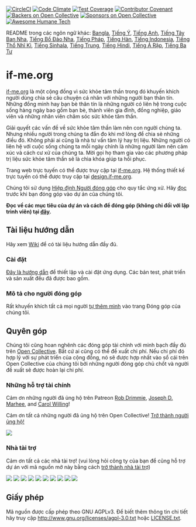 [![CircleCI](https://circleci.com/gh/ifmeorg/ifme/tree/main.svg?style=svg)](https://circleci.com/gh/ifmeorg/ifme/tree/main)
[![Code Climate](https://codeclimate.com/github/ifmeorg/ifme/badges/gpa.svg)](https://codeclimate.com/github/ifmeorg/ifme)
[![Test Coverage](https://api.codeclimate.com/v1/badges/f9444a4d4116720518fe/test_coverage)](https://codeclimate.com/github/ifmeorg/ifme/test_coverage)
[![Contributor Covenant](https://img.shields.io/badge/Contributor%20Covenant-v2.1%20adopted-ff69b4.svg)](code_of_conduct.md)
[![Backers on Open Collective](https://opencollective.com/ifme/backers/badge.svg)](#backers)
[![Sponsors on Open Collective](https://opencollective.com/ifme/sponsors/badge.svg)](#sponsors)
[![Awesome Humane Tech](https://raw.githubusercontent.com/humanetech-community/awesome-humane-tech/main/humane-tech-badge.svg?sanitize=true)](https://github.com/humanetech-community/awesome-humane-tech)

README trong các ngôn ngữ khác: [Bangla](https://github.com/ifmeorg/ifme/blob/main/README-BN.md), [Tiếng Ý](https://github.com/ifmeorg/ifme/blob/main/README-IT.md), [Tiếng Anh](https://github.com/ifmeorg/ifme/blob/main/README.md), [Tiếng Tây Ban Nha](https://github.com/ifmeorg/ifme/blob/main/README-ES.md), [Tiếng Bồ Đào Nha](https://github.com/ifmeorg/ifme/blob/main/README-PT.md), [Tiếng Pháp](https://github.com/ifmeorg/ifme/blob/main/README-FR.md), [Tiếng Hàn](https://github.com/ifmeorg/ifme/blob/main/README-KO.md), [Tiếng Indonesia](https://github.com/ifmeorg/ifme/blob/main/README-ID.md), [Tiếng Thổ Nhĩ Kì](https://github.com/ifmeorg/ifme/blob/main/README-TR.md), [Tiếng Sinhala](https://github.com/ifmeorg/ifme/blob/main/README-LK.md), [Tiếng Trung](https://github.com/ifmeorg/ifme/blob/main/README-CN.md),
[Tiếng Hindi](https://github.com/ifmeorg/ifme/blob/main/README-HI.md), [Tiếng Ả Rập](https://github.com/ifmeorg/ifme/blob/main/README-AR.md), [Tiếng Ba Tư](https://github.com/ifmeorg/ifme/blob/main/README-FA.md)

# if-me.org

[if-me.org](https://www.if-me.org/) là một cộng đồng vì sức khỏe tâm thần
trong đó khuyến khích người dùng chia sẻ câu chuyện cá nhân với những người bạn thân tín.
Những đồng minh hay bạn bè thân tín là những người có liên hệ trong cuộc sống hàng ngày bao gồm bạn bè, thành viên gia đình, đồng nghiệp, giáo viên và những nhân viên chăm sóc sức khỏe tâm thần.

Giải quyết các vấn đề về sức khỏe tâm thần làm nên con người chúng ta. Nhưng nhiều người trong chúng ta đắn đo khi mở lòng để chia sẻ những điều đó. Không phải ai cũng là nhà tư vấn tâm lý hay trị liệu. Những người có liên hệ với cuộc sống chúng ta mỗi ngày chính là những người làm nên cảm xúc và cách cư xử của chúng ta. Mời gọi họ tham gia vào các phương pháp trị liệu sức khỏe tâm thần sẽ là chìa khóa giúp ta hồi phục.

Trang web trực tuyến có thể được truy cập tại [if-me.org](https://www.if-me.org/). Hệ thống thiết kế trực tuyến có thể được truy cập tại [design.if-me.org](http://design.if-me.org/).

Chúng tôi sử dụng [Hiệp định Người đóng góp](http://contributor-covenant.org) cho quy tắc ứng xử. Hãy
[đọc](https://github.com/ifmeorg/ifme/blob/main/code_of_conduct.md)
trước khi bạn đóng góp vào dự án của chúng tôi.

**Đọc về các mục tiêu của dự án và cách để đóng góp (không chỉ đối với lập trình viên) tại [đây](https://github.com/ifmeorg/ifme/blob/main/CONTRIBUTING.md).**

## Tài liệu hướng dẫn

Hãy xem [Wiki](https://github.com/ifmeorg/ifme/wiki) để có tài liệu hướng dẫn đầy đủ.

### Cài đặt

[Đây là hướng dẫn](https://github.com/ifmeorg/ifme/wiki/Installation) để thiết lập và cài đặt ứng dụng. Các bản test, phát triển và sản xuất đều đã được bao gồm.

### Mô tả cho người đóng góp

Rất khuyến khích tất cả mọi người [tự thêm mình](https://github.com/ifmeorg/ifme/wiki/Contributor-Blurb) vào trang Đóng góp của chúng tôi.

## Quyên góp

Chúng tôi cũng hoan nghênh các đóng góp tài chính với minh bạch đầy đủ trên 
[Open Collective](https://opencollective.com/ifme).
Bất cứ ai cũng có thể  đề xuất chi phí. Nếu chi phí đó hợp lý với sự phát triển của cộng đồng, nó sẽ được hợp nhất vào sổ cái trên Open Collective của chúng tôi bởi những người đóng góp chủ chốt và người đề xuất sẽ được hoàn lại chi phí.

### Những hỗ trợ tài chính

Cảm ơn những người đã ủng hộ trên Patreon [Rob Drimmie](https://www.patreon.com/user?u=3251857),
[Joseph D. Marhee](https://www.patreon.com/user?u=2899171), and
[Carol Willing](https://www.patreon.com/user?u=202458)!

Cảm ơn tất cả những người đã ủng hộ trên Open Collective!
[Trở thành người ủng hộ!](https://opencollective.com/ifme#backer)

<a href="https://opencollective.com/ifme#backers" target="_blank"><img src="https://opencollective.com/ifme/backers.svg?width=890"></a>

### Nhà tài trợ

Cảm ơn tất cả các nhà tài trợ! (vui lòng hỏi công ty của bạn để cũng hỗ trợ dự án với mã nguồn mở này bằng cách [trở thành nhà tài trợ](https://opencollective.com/ifme#sponsor))

<section role="presentation">
  <a href="https://opencollective.com/ifme/sponsor/0/website" target="_blank"><img src="https://opencollective.com/ifme/sponsor/0/avatar.svg"></a>
  <a href="https://opencollective.com/ifme/sponsor/1/website" target="_blank"><img src="https://opencollective.com/ifme/sponsor/1/avatar.svg"></a>
  <a href="https://opencollective.com/ifme/sponsor/2/website" target="_blank"><img src="https://opencollective.com/ifme/sponsor/2/avatar.svg"></a>
  <a href="https://opencollective.com/ifme/sponsor/3/website" target="_blank"><img src="https://opencollective.com/ifme/sponsor/3/avatar.svg"></a>
  <a href="https://opencollective.com/ifme/sponsor/4/website" target="_blank"><img src="https://opencollective.com/ifme/sponsor/4/avatar.svg"></a>
  <a href="https://opencollective.com/ifme/sponsor/5/website" target="_blank"><img src="https://opencollective.com/ifme/sponsor/5/avatar.svg"></a>
  <a href="https://opencollective.com/ifme/sponsor/6/website" target="_blank"><img src="https://opencollective.com/ifme/sponsor/6/avatar.svg"></a>
  <a href="https://opencollective.com/ifme/sponsor/7/website" target="_blank"><img src="https://opencollective.com/ifme/sponsor/7/avatar.svg"></a>
  <a href="https://opencollective.com/ifme/sponsor/8/website" target="_blank"><img src="https://opencollective.com/ifme/sponsor/8/avatar.svg"></a>
  <a href="https://opencollective.com/ifme/sponsor/9/website" target="_blank"><img src="https://opencollective.com/ifme/sponsor/9/avatar.svg"></a>
</section>

## Giấy phép

Mã nguồn được cấp phép theo GNU AGPLv3. Để biết thêm thông tin chi tiết hãy truy cập
http://www.gnu.org/licenses/agpl-3.0.txt hoặc
[LICENSE.txt](https://github.com/ifmeorg/ifme/blob/main/LICENSE.txt).
